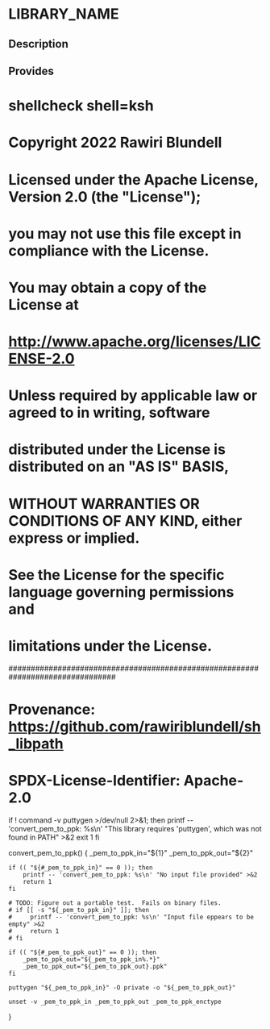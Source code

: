# LIBRARY_NAME

## Description

## Provides
# shellcheck shell=ksh

# Copyright 2022 Rawiri Blundell
#
# Licensed under the Apache License, Version 2.0 (the "License");
# you may not use this file except in compliance with the License.
# You may obtain a copy of the License at
#
#     http://www.apache.org/licenses/LICENSE-2.0
#
# Unless required by applicable law or agreed to in writing, software
# distributed under the License is distributed on an "AS IS" BASIS,
# WITHOUT WARRANTIES OR CONDITIONS OF ANY KIND, either express or implied.
# See the License for the specific language governing permissions and
# limitations under the License.
################################################################################
# Provenance: https://github.com/rawiriblundell/sh_libpath
# SPDX-License-Identifier: Apache-2.0

if ! command -v puttygen >/dev/null 2>&1; then
    printf -- 'convert_pem_to_ppk: %s\n' "This library requires 'puttygen', which was not found in PATH" >&2
    exit 1
fi

convert_pem_to_ppk() {
    _pem_to_ppk_in="${1}"
    _pem_to_ppk_out="${2}"

    if (( "${#_pem_to_ppk_in}" == 0 )); then
        printf -- 'convert_pem_to_ppk: %s\n' "No input file provided" >&2
        return 1
    fi

    # TODO: Figure out a portable test.  Fails on binary files.
    # if [[ -s "${_pem_to_ppk_in}" ]]; then
    #     printf -- 'convert_pem_to_ppk: %s\n' "Input file eppears to be empty" >&2
    #     return 1
    # fi

    if (( "${#_pem_to_ppk_out}" == 0 )); then
        _pem_to_ppk_out="${_pem_to_ppk_in%.*}"
        _pem_to_ppk_out="${_pem_to_ppk_out}.ppk"
    fi

    puttygen "${_pem_to_ppk_in}" -O private -o "${_pem_to_ppk_out}"

    unset -v _pem_to_ppk_in _pem_to_ppk_out _pem_to_ppk_enctype
}

